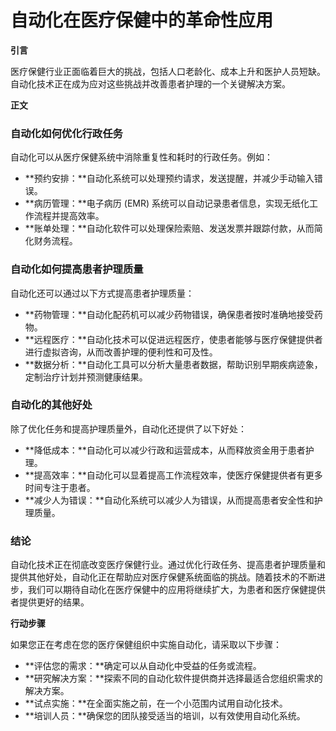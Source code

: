 # 自动化在医疗保健中的革命性应用

**引言**

医疗保健行业正面临着巨大的挑战，包括人口老龄化、成本上升和医护人员短缺。自动化技术正在成为应对这些挑战并改善患者护理的一个关键解决方案。

**正文**

### 自动化如何优化行政任务

自动化可以从医疗保健系统中消除重复性和耗时的行政任务。例如：

- **预约安排：**自动化系统可以处理预约请求，发送提醒，并减少手动输入错误。
- **病历管理：**电子病历 (EMR) 系统可以自动记录患者信息，实现无纸化工作流程并提高效率。
- **账单处理：**自动化软件可以处理保险索赔、发送发票并跟踪付款，从而简化财务流程。

### 自动化如何提高患者护理质量

自动化还可以通过以下方式提高患者护理质量：

- **药物管理：**自动化配药机可以减少药物错误，确保患者按时准确地接受药物。
- **远程医疗：**自动化技术可以促进远程医疗，使患者能够与医疗保健提供者进行虚拟咨询，从而改善护理的便利性和可及性。
- **数据分析：**自动化工具可以分析大量患者数据，帮助识别早期疾病迹象，定制治疗计划并预测健康结果。

### 自动化的其他好处

除了优化任务和提高护理质量外，自动化还提供了以下好处：

- **降低成本：**自动化可以减少行政和运营成本，从而释放资金用于患者护理。
- **提高效率：**自动化可以显着提高工作流程效率，使医疗保健提供者有更多时间专注于患者。
- **减少人为错误：**自动化系统可以减少人为错误，从而提高患者安全性和护理质量。

### 结论

自动化技术正在彻底改变医疗保健行业。通过优化行政任务、提高患者护理质量和提供其他好处，自动化正在帮助应对医疗保健系统面临的挑战。随着技术的不断进步，我们可以期待自动化在医疗保健中的应用将继续扩大，为患者和医疗保健提供者提供更好的结果。

**行动步骤**

如果您正在考虑在您的医疗保健组织中实施自动化，请采取以下步骤：

- **评估您的需求：**确定可以从自动化中受益的任务或流程。
- **研究解决方案：**探索不同的自动化软件提供商并选择最适合您组织需求的解决方案。
- **试点实施：**在全面实施之前，在一个小范围内试用自动化技术。
- **培训人员：**确保您的团队接受适当的培训，以有效使用自动化系统。
